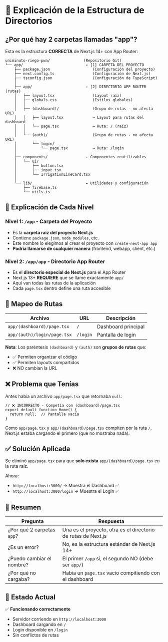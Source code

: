 # 📁 Explicación de la Estructura de Directorios

## ¿Por qué hay 2 carpetas llamadas "app"?

Esta es la estructura **CORRECTA** de Next.js 14+ con App Router:

```
uniminuto-riego-pwa/               (Repositorio Git)
└── app/                            ← [1] CARPETA DEL PROYECTO
    ├── package.json                   (Configuración del proyecto)
    ├── next.config.ts                 (Configuración de Next.js)
    ├── tsconfig.json                  (Configuración de TypeScript)
    │
    ├── app/                        ← [2] DIRECTORIO APP ROUTER (rutas)
    │   ├── layout.tsx                 (Layout raíz)
    │   ├── globals.css                (Estilos globales)
    │   │
    │   ├── (dashboard)/               (Grupo de rutas - no afecta URL)
    │   │   ├── layout.tsx             → Layout para rutas del dashboard
    │   │   └── page.tsx               → Ruta: / (raíz)
    │   │
    │   └── (auth)/                    (Grupo de rutas - no afecta URL)
    │       └── login/
    │           └── page.tsx           → Ruta: /login
    │
    ├── components/                 ← Componentes reutilizables
    │   └── ui/
    │       ├── button.tsx
    │       ├── input.tsx
    │       └── IrrigationLineCard.tsx
    │
    └── lib/                        ← Utilidades y configuración
        ├── firebase.ts
        └── utils.ts
```

## 🔑 Explicación de Cada Nivel

### Nivel 1: `/app` - Carpeta del Proyecto
- Es la **carpeta raíz del proyecto Next.js**
- Contiene `package.json`, `node_modules`, etc.
- Este nombre lo elegimos al crear el proyecto con `create-next-app app`
- **Podría llamarse de cualquier manera** (frontend, webapp, client, etc.)

### Nivel 2: `/app/app` - Directorio App Router
- Es el **directorio especial de Next.js** para el App Router
- Next.js 13+ **REQUIERE** que se llame exactamente `app/`
- Aquí van todas las rutas de la aplicación
- Cada `page.tsx` dentro define una ruta accesible

## 📍 Mapeo de Rutas

| Archivo | URL | Descripción |
|---------|-----|-------------|
| `app/(dashboard)/page.tsx` | `/` | Dashboard principal |
| `app/(auth)/login/page.tsx` | `/login` | Pantalla de login |

**Nota**: Los paréntesis `(dashboard)` y `(auth)` son **grupos de rutas** que:
- ✅ Permiten organizar el código
- ✅ Permiten layouts compartidos
- ❌ NO cambian la URL

## ❌ Problema que Tenías

Antes había un archivo `app/page.tsx` que retornaba `null`:

```tsx
// ❌ INCORRECTO - Competía con (dashboard)/page.tsx
export default function Home() {
  return null;  // Pantalla vacía
}
```

Como `app/page.tsx` y `app/(dashboard)/page.tsx` compiten por la ruta `/`, Next.js estaba cargando el primero (que no mostraba nada).

## ✅ Solución Aplicada

Se eliminó `app/page.tsx` para que **solo exista** `app/(dashboard)/page.tsx` en la ruta raíz.

Ahora:
- `http://localhost:3000/` → Muestra el Dashboard ✅
- `http://localhost:3000/login` → Muestra el Login ✅

## 🎯 Resumen

| Pregunta | Respuesta |
|----------|-----------|
| ¿Por qué 2 carpetas `app`? | Una es el proyecto, otra es el directorio de rutas de Next.js |
| ¿Es un error? | No, es la estructura estándar de Next.js 14+ |
| ¿Puedo cambiar el nombre? | El primer `/app` sí, el segundo NO (debe ser `app/`) |
| ¿Por qué no cargaba? | Había un `page.tsx` vacío compitiendo con el dashboard |

## 🚀 Estado Actual

✅ **Funcionando correctamente**
- Servidor corriendo en `http://localhost:3000`
- Dashboard cargando en `/`
- Login disponible en `/login`
- Sin conflictos de rutas
